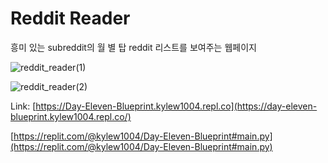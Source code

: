# Reddit Reader

흥미 있는 subreddit의 월 별 탑 reddit 리스트를 보여주는 웹페이지

![reddit_reader(1)](https://user-images.githubusercontent.com/5775698/155973496-1f54ec6e-21fb-4920-b548-ca86cc41b664.png)

![reddit_reader(2)](https://user-images.githubusercontent.com/5775698/155973513-3f4b7a23-3012-4e5b-87f3-46dc182feec0.png)

Link: [https://Day-Eleven-Blueprint.kylew1004.repl.co](https://day-eleven-blueprint.kylew1004.repl.co/)

[https://replit.com/@kylew1004/Day-Eleven-Blueprint#main.py](https://replit.com/@kylew1004/Day-Eleven-Blueprint#main.py)